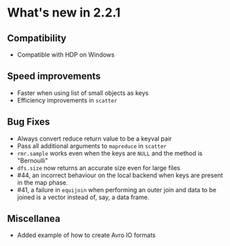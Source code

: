 # What's new in 2.2.1

## Compatibility

* Compatible with HDP on Windows

## Speed improvements

* Faster when using list of small objects as keys
* Efficiency improvements in `scatter`

## Bug Fixes

* Always convert reduce return value to be a keyval pair
* Pass all additional arguments to `mapreduce` in `scatter`
* `rmr.sample` works even when the keys are `NULL` and the method is "Bernoulli"
* `dfs.size` now returns an accurate size even for large files
* #44, an incorrect behaviour on the local backend when keys are present in the map phase.
* #41, a failure in `equijoin` when performing an outer join and data to be joined is a vector instead of, say, a data frame.

## Miscellanea

* Added example of how to create Avro IO formats
 

